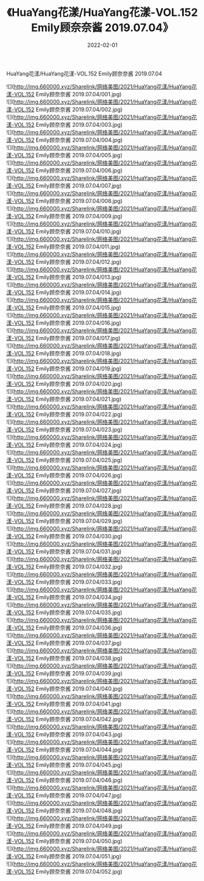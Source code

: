 ﻿---
layout: post
title:  《HuaYang花漾/HuaYang花漾-VOL.152 Emily顾奈奈酱 2019.07.04》
date:   2022-02-01
img: http://img.660000.xyz/Sharelink/网络美图/2021/HuaYang花漾/HuaYang花漾-VOL.152 Emily顾奈奈酱 2019.07.04/000.jpg
categories: [美女, 清纯, 唯美]
---

HuaYang花漾/HuaYang花漾-VOL.152 Emily顾奈奈酱 2019.07.04

 ![](http://img.660000.xyz/Sharelink/网络美图/2021/HuaYang花漾/HuaYang花漾-VOL.152 Emily顾奈奈酱 2019.07.04/001.jpg) <br>![](http://img.660000.xyz/Sharelink/网络美图/2021/HuaYang花漾/HuaYang花漾-VOL.152 Emily顾奈奈酱 2019.07.04/002.jpg) <br>![](http://img.660000.xyz/Sharelink/网络美图/2021/HuaYang花漾/HuaYang花漾-VOL.152 Emily顾奈奈酱 2019.07.04/003.jpg) <br>![](http://img.660000.xyz/Sharelink/网络美图/2021/HuaYang花漾/HuaYang花漾-VOL.152 Emily顾奈奈酱 2019.07.04/004.jpg) <br>![](http://img.660000.xyz/Sharelink/网络美图/2021/HuaYang花漾/HuaYang花漾-VOL.152 Emily顾奈奈酱 2019.07.04/005.jpg) <br>![](http://img.660000.xyz/Sharelink/网络美图/2021/HuaYang花漾/HuaYang花漾-VOL.152 Emily顾奈奈酱 2019.07.04/006.jpg) <br>![](http://img.660000.xyz/Sharelink/网络美图/2021/HuaYang花漾/HuaYang花漾-VOL.152 Emily顾奈奈酱 2019.07.04/007.jpg) <br>![](http://img.660000.xyz/Sharelink/网络美图/2021/HuaYang花漾/HuaYang花漾-VOL.152 Emily顾奈奈酱 2019.07.04/008.jpg) <br>![](http://img.660000.xyz/Sharelink/网络美图/2021/HuaYang花漾/HuaYang花漾-VOL.152 Emily顾奈奈酱 2019.07.04/009.jpg) <br>![](http://img.660000.xyz/Sharelink/网络美图/2021/HuaYang花漾/HuaYang花漾-VOL.152 Emily顾奈奈酱 2019.07.04/010.jpg) <br>![](http://img.660000.xyz/Sharelink/网络美图/2021/HuaYang花漾/HuaYang花漾-VOL.152 Emily顾奈奈酱 2019.07.04/011.jpg) <br>![](http://img.660000.xyz/Sharelink/网络美图/2021/HuaYang花漾/HuaYang花漾-VOL.152 Emily顾奈奈酱 2019.07.04/012.jpg) <br>![](http://img.660000.xyz/Sharelink/网络美图/2021/HuaYang花漾/HuaYang花漾-VOL.152 Emily顾奈奈酱 2019.07.04/013.jpg) <br>![](http://img.660000.xyz/Sharelink/网络美图/2021/HuaYang花漾/HuaYang花漾-VOL.152 Emily顾奈奈酱 2019.07.04/014.jpg) <br>![](http://img.660000.xyz/Sharelink/网络美图/2021/HuaYang花漾/HuaYang花漾-VOL.152 Emily顾奈奈酱 2019.07.04/015.jpg) <br>![](http://img.660000.xyz/Sharelink/网络美图/2021/HuaYang花漾/HuaYang花漾-VOL.152 Emily顾奈奈酱 2019.07.04/016.jpg) <br>![](http://img.660000.xyz/Sharelink/网络美图/2021/HuaYang花漾/HuaYang花漾-VOL.152 Emily顾奈奈酱 2019.07.04/017.jpg) <br>![](http://img.660000.xyz/Sharelink/网络美图/2021/HuaYang花漾/HuaYang花漾-VOL.152 Emily顾奈奈酱 2019.07.04/018.jpg) <br>![](http://img.660000.xyz/Sharelink/网络美图/2021/HuaYang花漾/HuaYang花漾-VOL.152 Emily顾奈奈酱 2019.07.04/019.jpg) <br>![](http://img.660000.xyz/Sharelink/网络美图/2021/HuaYang花漾/HuaYang花漾-VOL.152 Emily顾奈奈酱 2019.07.04/020.jpg) <br>![](http://img.660000.xyz/Sharelink/网络美图/2021/HuaYang花漾/HuaYang花漾-VOL.152 Emily顾奈奈酱 2019.07.04/021.jpg) <br>![](http://img.660000.xyz/Sharelink/网络美图/2021/HuaYang花漾/HuaYang花漾-VOL.152 Emily顾奈奈酱 2019.07.04/022.jpg) <br>![](http://img.660000.xyz/Sharelink/网络美图/2021/HuaYang花漾/HuaYang花漾-VOL.152 Emily顾奈奈酱 2019.07.04/023.jpg) <br>![](http://img.660000.xyz/Sharelink/网络美图/2021/HuaYang花漾/HuaYang花漾-VOL.152 Emily顾奈奈酱 2019.07.04/024.jpg) <br>![](http://img.660000.xyz/Sharelink/网络美图/2021/HuaYang花漾/HuaYang花漾-VOL.152 Emily顾奈奈酱 2019.07.04/025.jpg) <br>![](http://img.660000.xyz/Sharelink/网络美图/2021/HuaYang花漾/HuaYang花漾-VOL.152 Emily顾奈奈酱 2019.07.04/026.jpg) <br>![](http://img.660000.xyz/Sharelink/网络美图/2021/HuaYang花漾/HuaYang花漾-VOL.152 Emily顾奈奈酱 2019.07.04/027.jpg) <br>![](http://img.660000.xyz/Sharelink/网络美图/2021/HuaYang花漾/HuaYang花漾-VOL.152 Emily顾奈奈酱 2019.07.04/028.jpg) <br>![](http://img.660000.xyz/Sharelink/网络美图/2021/HuaYang花漾/HuaYang花漾-VOL.152 Emily顾奈奈酱 2019.07.04/029.jpg) <br>![](http://img.660000.xyz/Sharelink/网络美图/2021/HuaYang花漾/HuaYang花漾-VOL.152 Emily顾奈奈酱 2019.07.04/030.jpg) <br>![](http://img.660000.xyz/Sharelink/网络美图/2021/HuaYang花漾/HuaYang花漾-VOL.152 Emily顾奈奈酱 2019.07.04/031.jpg) <br>![](http://img.660000.xyz/Sharelink/网络美图/2021/HuaYang花漾/HuaYang花漾-VOL.152 Emily顾奈奈酱 2019.07.04/032.jpg) <br>![](http://img.660000.xyz/Sharelink/网络美图/2021/HuaYang花漾/HuaYang花漾-VOL.152 Emily顾奈奈酱 2019.07.04/033.jpg) <br>![](http://img.660000.xyz/Sharelink/网络美图/2021/HuaYang花漾/HuaYang花漾-VOL.152 Emily顾奈奈酱 2019.07.04/034.jpg) <br>![](http://img.660000.xyz/Sharelink/网络美图/2021/HuaYang花漾/HuaYang花漾-VOL.152 Emily顾奈奈酱 2019.07.04/035.jpg) <br>![](http://img.660000.xyz/Sharelink/网络美图/2021/HuaYang花漾/HuaYang花漾-VOL.152 Emily顾奈奈酱 2019.07.04/036.jpg) <br>![](http://img.660000.xyz/Sharelink/网络美图/2021/HuaYang花漾/HuaYang花漾-VOL.152 Emily顾奈奈酱 2019.07.04/037.jpg) <br>![](http://img.660000.xyz/Sharelink/网络美图/2021/HuaYang花漾/HuaYang花漾-VOL.152 Emily顾奈奈酱 2019.07.04/038.jpg) <br>![](http://img.660000.xyz/Sharelink/网络美图/2021/HuaYang花漾/HuaYang花漾-VOL.152 Emily顾奈奈酱 2019.07.04/039.jpg) <br>![](http://img.660000.xyz/Sharelink/网络美图/2021/HuaYang花漾/HuaYang花漾-VOL.152 Emily顾奈奈酱 2019.07.04/040.jpg) <br>![](http://img.660000.xyz/Sharelink/网络美图/2021/HuaYang花漾/HuaYang花漾-VOL.152 Emily顾奈奈酱 2019.07.04/041.jpg) <br>![](http://img.660000.xyz/Sharelink/网络美图/2021/HuaYang花漾/HuaYang花漾-VOL.152 Emily顾奈奈酱 2019.07.04/042.jpg) <br>![](http://img.660000.xyz/Sharelink/网络美图/2021/HuaYang花漾/HuaYang花漾-VOL.152 Emily顾奈奈酱 2019.07.04/043.jpg) <br>![](http://img.660000.xyz/Sharelink/网络美图/2021/HuaYang花漾/HuaYang花漾-VOL.152 Emily顾奈奈酱 2019.07.04/044.jpg) <br>![](http://img.660000.xyz/Sharelink/网络美图/2021/HuaYang花漾/HuaYang花漾-VOL.152 Emily顾奈奈酱 2019.07.04/045.jpg) <br>![](http://img.660000.xyz/Sharelink/网络美图/2021/HuaYang花漾/HuaYang花漾-VOL.152 Emily顾奈奈酱 2019.07.04/046.jpg) <br>![](http://img.660000.xyz/Sharelink/网络美图/2021/HuaYang花漾/HuaYang花漾-VOL.152 Emily顾奈奈酱 2019.07.04/047.jpg) <br>![](http://img.660000.xyz/Sharelink/网络美图/2021/HuaYang花漾/HuaYang花漾-VOL.152 Emily顾奈奈酱 2019.07.04/048.jpg) <br>![](http://img.660000.xyz/Sharelink/网络美图/2021/HuaYang花漾/HuaYang花漾-VOL.152 Emily顾奈奈酱 2019.07.04/049.jpg) <br>![](http://img.660000.xyz/Sharelink/网络美图/2021/HuaYang花漾/HuaYang花漾-VOL.152 Emily顾奈奈酱 2019.07.04/050.jpg) <br>![](http://img.660000.xyz/Sharelink/网络美图/2021/HuaYang花漾/HuaYang花漾-VOL.152 Emily顾奈奈酱 2019.07.04/051.jpg) <br>![](http://img.660000.xyz/Sharelink/网络美图/2021/HuaYang花漾/HuaYang花漾-VOL.152 Emily顾奈奈酱 2019.07.04/052.jpg) <br>
